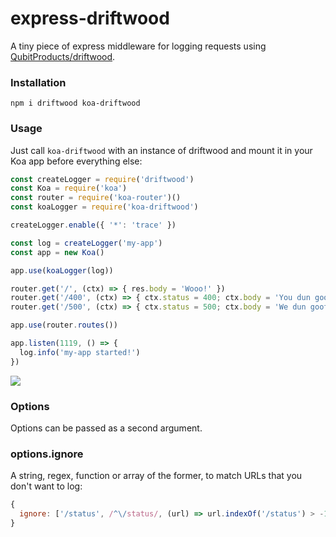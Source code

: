 # express-driftwood

A tiny piece of express middleware for logging requests using [QubitProducts/driftwood](https://github.com/QubitProducts/driftwood).


### Installation

```
npm i driftwood koa-driftwood
```

### Usage

Just call `koa-driftwood` with an instance of driftwood and mount it in your Koa app before everything else:

```js
const createLogger = require('driftwood')
const Koa = require('koa')
const router = require('koa-router')()
const koaLogger = require('koa-driftwood')

createLogger.enable({ '*': 'trace' })

const log = createLogger('my-app')
const app = new Koa()

app.use(koaLogger(log))

router.get('/', (ctx) => { res.body = 'Wooo!' })
router.get('/400', (ctx) => { ctx.status = 400; ctx.body = 'You dun goofed' })
router.get('/500', (ctx) => { ctx.status = 500; ctx.body = 'We dun goofed' })

app.use(router.routes())

app.listen(1119, () => {
  log.info('my-app started!')
})
```

![](http://i.imgur.com/nDfx9eX.png)


### Options

Options can be passed as a second argument.


### options.ignore

A string, regex, function or array of the former, to match URLs that you don't want to log:

```js
{
  ignore: ['/status', /^\/status/, (url) => url.indexOf('/status') > -1]
}
```
